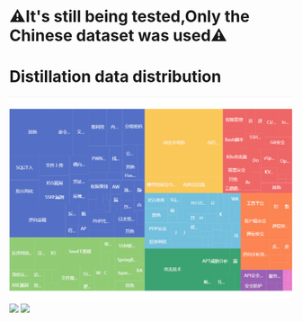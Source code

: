 
# ⚠It's still being tested,Only the Chinese dataset was used⚠ 

# Distillation data distribution
![](data.gif)
![](微信截图_20250409152539.png)
![](微信截图_20250409152742.png)
